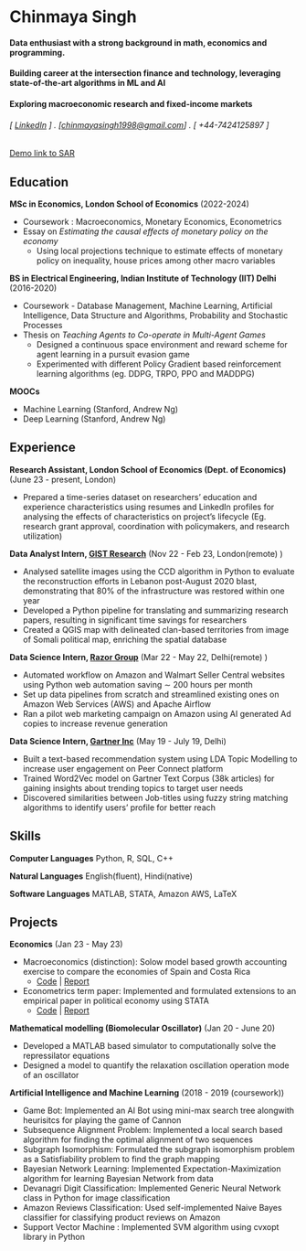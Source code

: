 Chinmaya Singh
======

#### Data enthusiast with a strong background in math, economics and programming. 
#### Building career at the intersection finance and technology, leveraging state-of-the-art algorithms in ML and AI
#### Exploring macroeconomic research and fixed-income markets
###### [ <a href="https://www.linkedin.com/in/chinmaya-singh" target="_blank">LinkedIn</a> ] . [chinmayasingh1998@gmail.com] . [ +44-7424125897 ]


[Demo link to SAR](./SAR.md)

Education
---------
**MSc in Economics, London School of Economics** (2022-2024)

- Coursework : Macroeconomics, Monetary Economics, Econometrics
- Essay on *Estimating the causal effects of monetary policy on the economy*
    - Using local projections technique to estimate effects of monetary policy on inequality, house prices among other macro variables

**BS in Electrical Engineering, Indian Institute of Technology (IIT) Delhi** (2016-2020)

- Coursework - Database Management, Machine Learning, Artificial Intelligence, Data Structure and Algorithms,
Probability and Stochastic Processes
- Thesis on *Teaching Agents to Co-operate in Multi-Agent Games*
    - Designed a continuous space environment and reward scheme for agent learning in a pursuit evasion game
    - Experimented with different Policy Gradient based reinforcement learning algorithms (eg. DDPG, TRPO, PPO and MADDPG)
  
**MOOCs**

- Machine Learning (Stanford, Andrew Ng)
- Deep Learning (Stanford, Andrew Ng)

Experience
---------
**Research Assistant, London School of Economics (Dept. of Economics)** (June 23 - present, London)

- Prepared a time-series dataset on researchers’ education and experience characteristics using resumes and LinkedIn profiles for analysing the effects of characteristics on project’s lifecycle (Eg. research grant approval, coordination with policymakers, and research utilization)

**Data Analyst Intern, <a href="https://www.gist-research.com/" target="_blank">GIST Research</a>** (Nov 22 - Feb 23, London(remote) )

- Analysed satellite images using the CCD algorithm in Python to evaluate the reconstruction efforts in Lebanon post-August 2020 blast, demonstrating that 80% of the infrastructure was restored within one year
- Developed a Python pipeline for translating and summarizing research papers, resulting in significant time savings for researchers
- Created a QGIS map with delineated clan-based territories from image of Somali political map, enriching the spatial database 


**Data Science Intern, <a href="https://www.razor-group.com/" target="_blank">Razor Group</a>** (Mar 22 - May 22, Delhi(remote) )

- Automated workflow on Amazon and Walmart Seller Central websites using Python web automation saving ∼ 200 hours per month
- Set up data pipelines from scratch and streamlined existing ones on Amazon Web Services (AWS) and Apache Airflow
- Ran a pilot web marketing campaign on Amazon using AI generated Ad copies to increase revenue generation

**Data Science Intern, <a href="https://www.gartner.com/en" target="_blank">Gartner Inc</a>** (May 19 - July 19, Delhi)

- Built a text-based recommendation system using LDA Topic Modelling to increase user engagement on Peer Connect platform
- Trained Word2Vec model on Gartner Text Corpus (38k articles) for gaining insights about trending topics to target user needs
- Discovered similarities between Job-titles using fuzzy string matching algorithms to identify users’ profile for better reach

Skills
------
**Computer Languages** Python, R, SQL, C++

**Natural Languages** English(fluent), Hindi(native)

**Software Languages** MATLAB, STATA, Amazon AWS, LaTeX

Projects
--------
**Economics** (Jan 23 - May 23)
- Macroeconomics (distinction): Solow model based growth accounting exercise to compare the economies of Spain and Costa Rica
    - [Code](./Macroeconomics_Project.md) | [Report](./documents/report.pdf)
- Econometrics term paper: Implemented and formulated extensions to an empirical paper in political economy using STATA
    - [Code](./code/code.pdf) | [Report](./documents/55027_report.pdf)

**Mathematical modelling (Biomolecular Oscillator)** (Jan 20 - June 20)
- Developed a MATLAB based simulator to computationally solve the repressilator equations
- Designed a model to quantify the relaxation oscillation operation mode of an oscillator

**Artificial Intelligence and Machine Learning** (2018 - 2019 (coursework))
- Game Bot: Implemented an AI Bot using mini-max search tree alongwith heurisitcs for playing the game of Cannon
- Subsequence Alignment Problem: Implemented a local search based algorithm for finding the optimal alignment of two sequences
- Subgraph Isomorphism: Formulated the subgraph isomorphism problem as a Satisfiability problem to find the graph mapping
- Bayesian Network Learning: Implemented Expectation-Maximization algorithm for learning Bayesian Network from data
- Devanagri Digit Classification: Implemented Generic Neural Network class in Python for image classification
- Amazon Reviews Classification: Used self-implemented Naive Bayes classifier for classifying product reviews on Amazon
- Support Vector Machine : Implemented SVM algorithm using cvxopt library in Python
